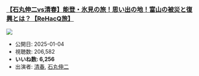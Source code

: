 ### [【石丸伸二vs清春】能登・氷見の旅！思い出の地！富山の被災と復興とは？【ReHacQ旅】](https://www.youtube.com/watch?v=1aHitAam8qg)
[![](https://img.youtube.com/vi/1aHitAam8qg/sddefault.jpg)](https://www.youtube.com/watch?v=1aHitAam8qg)
-   公開日: 2025-01-04
-   視聴数: 206,582
-   **いいね数: 6,256**
-   出演者: [清春](/rehacq_fan/people/清春 "wikilink"), [石丸伸二](/rehacq_fan/people/石丸伸二 "wikilink")
